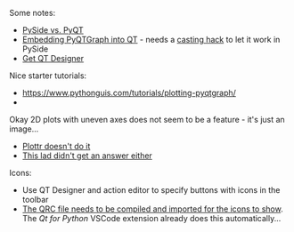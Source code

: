 Some notes:

- [PySide vs. PyQT](https://www.pythonguis.com/faq/pyqt6-vs-pyside6/)
- [Embedding PyQTGraph into QT](https://www.pythonguis.com/tutorials/embed-pyqtgraph-custom-widgets-qt-app/) - needs a [casting hack](https://stackoverflow.com/questions/61036166/embeding-pyqtgraph-in-qt-designer-using-pyside2) to let it work in PySide
- [Get QT Designer](https://build-system.fman.io/qt-designer-download)

Nice starter tutorials:
- https://www.pythonguis.com/tutorials/plotting-pyqtgraph/
- 

Okay 2D plots with uneven axes does not seem to be a feature - it's just an image...
- [Plottr doesn't do it](https://github.com/toolsforexperiments/plottr/blob/master/plottr/plot/pyqtgraph/plots.py)
- [This lad didn't get an answer either](https://stackoverflow.com/questions/63619065/pyqtgraph-use-arbitrary-values-for-axis-with-imageitem)

Icons:
- Use QT Designer and action editor to specify buttons with icons in the toolbar
- [The QRC file needs to be compiled and imported for the icons to show](https://www.pythonguis.com/tutorials/pyside-qresource-system/). The *Qt for Python* VSCode extension already does this automatically...
